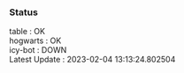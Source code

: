 ### Status


table : OK  
hogwarts : OK  
icy-bot : DOWN  
Latest Update : 2023-02-04 13:13:24.802504
